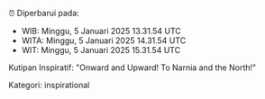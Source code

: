 ⏰ Diperbarui pada:
- WIB: Minggu, 5 Januari 2025 13.31.54 UTC
- WITA: Minggu, 5 Januari 2025 14.31.54 UTC
- WIT: Minggu, 5 Januari 2025 15.31.54 UTC

Kutipan Inspiratif:
"Onward and Upward!  To Narnia and the North!"


Kategori: inspirational

